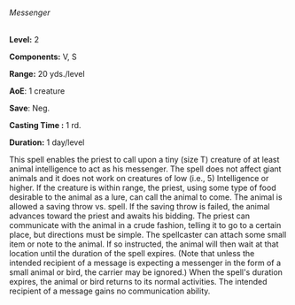 ###### Messenger

**Level:** 2

**Components:** V, S

**Range:** 20 yds./level

**AoE**: 1 creature

**Save**: Neg.

**Casting Time :** 1 rd.

**Duration:** 1 day/level

This spell enables the priest to call upon a tiny (size T) creature of at least animal intelligence to act as his messenger. The spell does not affect giant animals and it does not work on creatures of low (i.e., 5) Intelligence or higher. If the creature is within range, the priest, using some type of food desirable to the animal as a lure, can call the animal to come. The animal is allowed a saving throw vs. spell. If the saving throw is failed, the animal advances toward the priest and awaits his bidding. The priest can communicate with the animal in a crude fashion, telling it to go to a certain place, but directions must be simple. The spellcaster can attach some small item or note to the animal. If so instructed, the animal will then wait at that location until the duration of the spell expires. (Note that unless the intended recipient of a message is expecting a messenger in the form of a small animal or bird, the carrier may be ignored.) When the spell's duration expires, the animal or bird returns to its normal activities. The intended recipient of a message gains no communication ability.
